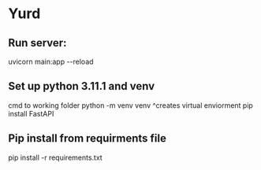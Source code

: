 # Yurd
## Run server:
uvicorn main:app --reload
## Set up python 3.11.1 and venv
cmd to working folder
python -m venv venv
^creates virtual enviorment
pip install FastAPI

## Pip install from requirments file
pip install -r requirements.txt
